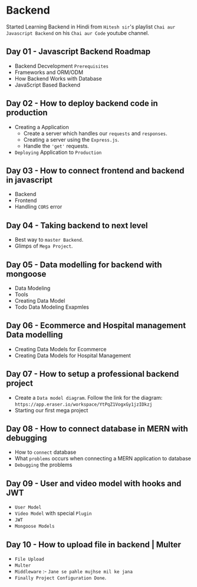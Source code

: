 # Backend

Started Learning Backend in Hindi from `Hitesh sir`'s playlist `Chai aur Javascript Backend` on his `Chai aur Code` youtube channel.

## Day 01 - Javascript Backend Roadmap

* Backend Decvelopment `Prerequisites`
* Frameworks and ORM/ODM
* How Backend Works with Database
* JavaScript Based Backend

## Day 02 - How to deploy backend code in production

* Creating a Application
    - Create a server which handles our `requests` and `responses`.
    - Creating a server using the `Express.js`.
    - Handle the `'get'` requests.
* `Deploying` Application to `Production`

## Day 03 - How to connect frontend and backend in javascript

* Backend
* Frontend
* Handling `CORS` error

## Day 04 - Taking backend to next level

* Best way to `master Backend`.
* Glimps of `Mega Project`.

## Day 05 - Data modelling for backend with mongoose

* Data Modeling
* Tools
* Creating Data Model
* Todo Data Modeling Exapmles

## Day 06 - Ecommerce and Hospital management Data modelling

* Creating Data Models for Ecommerce 
* Creating Data Models for Hospital Management

## Day 07 - How to setup a professional backend project

- Create a `Data model diagram`. Follow the link for the diagram: `https://app.eraser.io/workspace/YtPqZ1VogxGy1jzIDkzj`
- Starting our first mega project

## Day 08 - How to connect database in MERN with debugging

- How to `connect` database
- What `problems` occurs when connecting a MERN application to database
- `Debugging` the problems

## Day 09 - User and video model with hooks and JWT

- `User Model`
- `Video Model` with special `Plugin`
- `JWT`
- `Mongoose Models`

## Day 10 - How to upload file in backend | Multer

- `File Upload`
- `Multer`
- `Middleware` :- `Jane se pahle mujhse mil ke jana`
- `Finally Project Configuration Done`.